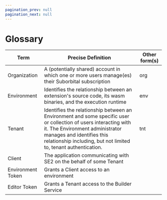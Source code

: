 ```yaml
---
pagination_prev: null
pagination_next: null
---
```


# Glossary

| Term                                                 | Precise Definition                                                                                                                                                                                                                                                                | Other form(s)              |
|------------------------------------------------------| ------------------------------------------------------------------------------------------------------------------------------------------------------------------------------------------------------------------------------------------------------- |-------------------------- |
| Organization                                         | A (potentially shared) account in which one or more users manage(es) their Suborbital subscription  |      org                                                                                                                                    |
| Environment                                                 | Identifies the relationship between an extension's source code, its wasm binaries, and the execution runtime                                                       |      env                      |
| Tenant          | Identifies the relationship between an Environment and some specific user or collection of users interacting with it. The Environment administrator manages and identifies this relationship including, but not limited to, tenant authentication.                                                                                                                                             |   tnt                         |
| Client | The application communicating with SE2 on the behalf of some Tenant |                            |
| Environment Token    | Grants a Client access to an environment    |                            |
| Editor Token  | Grants a Tenant access to the Builder Service                                                                                                                                     |                            |

